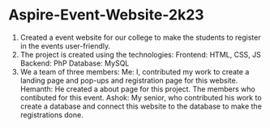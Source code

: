 # Aspire-Event-Website-2k23

1. Created a event website for our college to make the students to register in the events user-friendly.
2. The project is created using the technologies:
   Frontend: HTML, CSS, JS
   Backend: PhP
   Database: MySQL
3. We a team of three members:
   Me: I, contributed my work to create a landing page and pop-ups and registration page for this website.
   Hemanth: He created a about page for this project. The members who contibuted for this event.
   Ashok: My senior, who contributed his work to create a database and connect this website to the database to make the registrations done.
